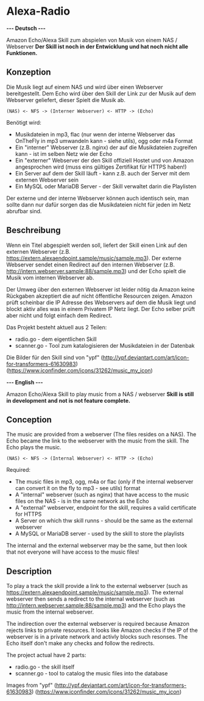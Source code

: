 # Alexa-Radio

**--- Deutsch ---**

Amazon Echo/Alexa Skill zum abspielen von Musik von einem NAS / Webserver
**Der Skill ist noch in der Entwicklung und hat noch nicht alle Funktionen.**

## Konzeption
Die Musik liegt auf einem NAS und wird über einen Webserver bereitgestellt.
Dem Echo wird über den Skill der Link zur der Musik auf dem Webserver geliefert, dieser Spielt die Musik ab.

	(NAS) <- NFS -> (Interner Webserver) <- HTTP -> (Echo)

Benötigt wird:

* Musikdateien in mp3, flac (nur wenn der interne Webserver das OnTheFly in mp3 umwandeln kann - siehe utils), ogg oder m4a Format
* Ein "interner" Webserver (z.B. nginx) der auf die Musikdateien zugreifen kann - ist im selben Netz wie der Echo
* Ein "externer" Webserver der den Skill offiziell Hostet und von Amazon angesprochen wird (muss eins gültiges Zertifikat für HTTPS haben!)
* Ein Server auf dem der Skill läuft - kann z.B. auch der Server mit dem externen Webserver sein
* Ein MySQL oder MariaDB Server - der Skill verwaltet darin die Playlisten

Der externe und der interne Webserver können auch identisch sein, man sollte dann nur dafür sorgen das die Musikdateien nicht für jeden im Netz abrufbar sind.

## Beschreibung
Wenn ein Titel abgespielt werden soll, liefert der Skill einen Link auf den externen Webserver (z.B. <https://extern.alexaendpoint.sample/music/sample.mp3>). Der externe Webserver sendet einen Redirect auf den internen Webserver (z.B. <http://intern.webserver.sample:88/sample.mp3>) und der Echo spielt die Musik vom internen Webserver ab.

Der Umweg über den externen Webserver ist leider nötig da Amazon keine Rückgaben akzeptiert die auf nicht öffentliche Resourcen zeigen. Amazon prüft scheinbar die IP Adresse des Webservers auf dem die Musik liegt und blockt aktiv alles was in einem Privatem IP Netz liegt. Der Echo selber prüft aber nicht und folgt einfach dem Redirect.

Das Projekt besteht aktuell aus 2 Teilen:
* radio.go - dem eigentlichen Skill
* scanner.go - Tool zum katalogisieren der Musikdateien in der Datenbak


Die Bilder für den Skill sind von "ypf" (<http://ypf.deviantart.com/art/icon-for-transformers-61630983>) (<https://www.iconfinder.com/icons/31262/music_my_icon>)

**--- English ---**

Amazon Echo/Alexa Skill to play music from a NAS / webserver
**Skill is still in development and not is not feature complete.**

## Conception
The music are provided from a webserver (The files resides on a NAS).
The Echo became the link to the webserver with the music from the skill. The Echo plays the music.

	(NAS) <- NFS -> (Internal Webserver) <- HTTP -> (Echo)

Required:

* The music files in mp3, ogg, m4a or flac (only if the internal webserver can convert it on the fly to mp3 - see utils) format
* A "internal" webserver (such as nginx) that have access to the music files on the NAS - is in the same network as the Echo
* A "external" webserver, endpoint for the skill, requires a valid certificate for HTTPS
* A Server on which thw skill runns - should be the same as the external webserver
* A MySQL or MariaDB server - used by the skill to store the playlists

The internal and the external webserver may be the same, but then look that not everyone will have access to the music files!

## Description
To play a track the skill provide a link to the external webserver (such as <https://extern.alexaendpoint.sample/music/sample.mp3>). The external webserver then sends a redirect to the internal webserver (such as <http://intern.webserver.sample:88/sample.mp3>) and the Echo plays the music from the internal webserver.

The indirection over the external webserver is required because Amazon rejects links to private resources. It looks like Amazon checks if the IP of the webserver is in a private network and activly blocks such resonses. The Echo itself don't make any checks and follow the redirects.

The project actual have 2 parts:
* radio.go - the skill itself
* scanner.go - tool to catalog the music files into the database


Images from "ypf" (<http://ypf.deviantart.com/art/icon-for-transformers-61630983>) (<https://www.iconfinder.com/icons/31262/music_my_icon>)
